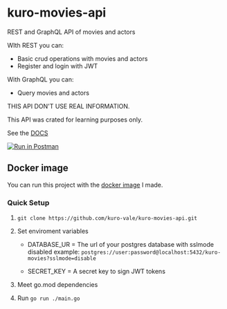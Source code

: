 # kuro-movies-api
REST and GraphQL API of movies and actors

WIth REST you can:

- Basic crud operations with movies and actors
- Register and login with JWT

With GraphQL you can:

- Query movies and actors

THIS API DON'T USE REAL INFORMATION.

This API was crated for learning purposes only.

See the [DOCS](https://documenter.getpostman.com/view/20195671/UzBpLRz8)

[![Run in Postman](https://run.pstmn.io/button.svg)](https://app.getpostman.com/run-collection/20195671-8e639575-089c-415a-b082-f2a4d23f0469?action=collection%2Ffork&collection-url=entityId%3D20195671-8e639575-089c-415a-b082-f2a4d23f0469%26entityType%3Dcollection%26workspaceId%3D340d12f8-bfd8-4f84-8bc7-f3b080c24682)

## Docker image

You can run this project with the [docker image](https://hub.docker.com/r/kurovale/kuro-movies) I made.

### Quick Setup

1. ```git clone https://github.com/kuro-vale/kuro-movies-api.git```

2. Set enviroment variables
    - DATABASE_UR = The url of your postgres database with sslmode disabled example: ```postgres://user:password@localhost:5432/kuro-movies?sslmode=disable```

    - SECRET_KEY = A secret key to sign JWT tokens
3. Meet go.mod dependencies
4. Run ```go run ./main.go```
